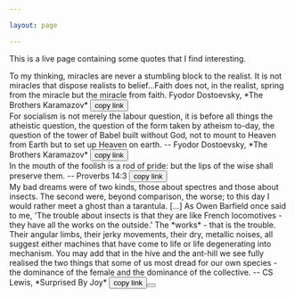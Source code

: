 ```yaml
---

layout: page

---
```


<script>
function Copy(id){
navigator.clipboard.writeText("https://carlosoliver.co/misc/quotes.html#" + id);
console.log("https://carlosoliver.co/misc/quotes.html#"+id);
}

</script>

This is a live page containing some quotes that I find interesting.

<div id="1">
</div>
To my thinking, miracles are never a stumbling block to the realist. It is not miracles that dispose realists to belief...Faith does not, in the realist, spring from the miracle but the miracle from faith.  
Fyodor Dostoevsky, *The Brothers Karamazov* <button onclick="myFunction('1')">copy link</button>

<div id="2">
</div>
For socialism is not merely the labour question, it is before all things the atheistic question, the question of the form taken by atheism to-day, the question of the tower of Babel built without God, not to mount to Heaven from Earth but to set up Heaven on earth.  
-- Fyodor Dostoevsky, *The Brothers Karamazov* <button onclick="myFunction('2')">copy link</button>

<div id="3">
</div>
In the mouth of the foolish is a rod of pride: but the lips of the wise shall preserve them.  
-- Proverbs 14:3 <button onclick="myFunction('3')">copy link</button>

<div id="4">
</div>
My bad dreams were of two kinds, those about spectres and those about insects. The second were, beyond comparison, the worse; to this day I would rather meet a ghost than a tarantula. [...] As Owen Barfield once said to me, 'The trouble about insects is that they are like French locomotives - they have all the works on the outside.' The *works* - that is the trouble. Their angular limbs, their jerky movements, their dry, metallic noises, all suggest either machines that have come to life or life degenerating into mechanism. You may add that in the hive and the ant-hill we see fully realised the two things that some of us most dread for our own species - the dominance of the female and the dominance of the collective.
-- CS Lewis, *Surprised By Joy* <button onclick="myFunction('4')">copy link<button>

